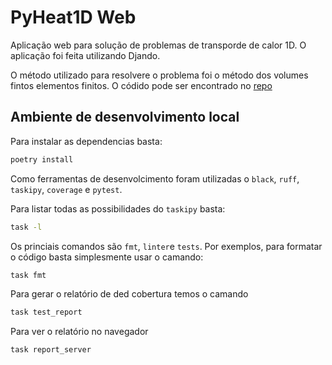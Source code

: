 # PyHeat1D Web

Aplicação web para solução de problemas de transporde de calor 1D. O aplicação foi feita utilizando Djando.

O método utilizado para resolvere o problema foi o método dos volumes fintos elementos finitos. O códido pode ser encontrado no [repo](https://github.com/HenriqueCCdA/pyHeat1D)


## Ambiente de desenvolvimento local

Para instalar as dependencias basta:

```bash
poetry install
```

Como ferramentas de desenvolcimento foram utilizadas o `black`, `ruff`, `taskipy`, `coverage` e `pytest`.

Para listar todas as possibilidades do `taskipy` basta:

```bash
task -l
```

Os princiais comandos são `fmt`, `linter`e `tests`. Por exemplos, para formatar o código basta simplesmente usar o camando:

```bash
task fmt
```

Para gerar o relatório de ded cobertura temos o camando

```bash
task test_report
```

Para ver o relatório no navegador

```bash
task report_server
```
